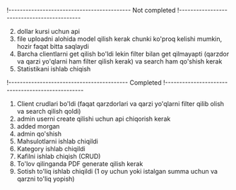 !------------------------------------------- Not completed !-------------------------------------------

2. dollar kursi uchun api
5. file uploadni alohida model qilish kerak chunki ko'proq kelishi mumkin, hozir faqat bitta saqlaydi
4. Barcha clientlarni get qilish bo'ldi lekin filter bilan get qilmayapti (qarzdor va qarzi yo'qlarni ham filter qilish kerak) va search ham qo'shish kerak
3. Statistikani ishlab chiqish

!------------------------------------------ Completed !-------------------------------------------------

1. Client crudlari bo'ldi (faqat qarzdorlari va qarzi yo'qlarni filter qilib olish va search qilish qoldi)
2. admin userni create qilishi uchun api chiqorish kerak
3. added morgan
4. admin qo'shish
5. Mahsulotlarni ishlab chiqildi
6. Kategory ishlab chiqildi
7. Kafilni ishlab chiqish (CRUD)
8. To'lov qilinganda PDF generate qilish kerak
9. Sotish to'liq ishlab chiqildi (1 oy uchun yoki istalgan summa uchun va qarzni to'liq yopish)
